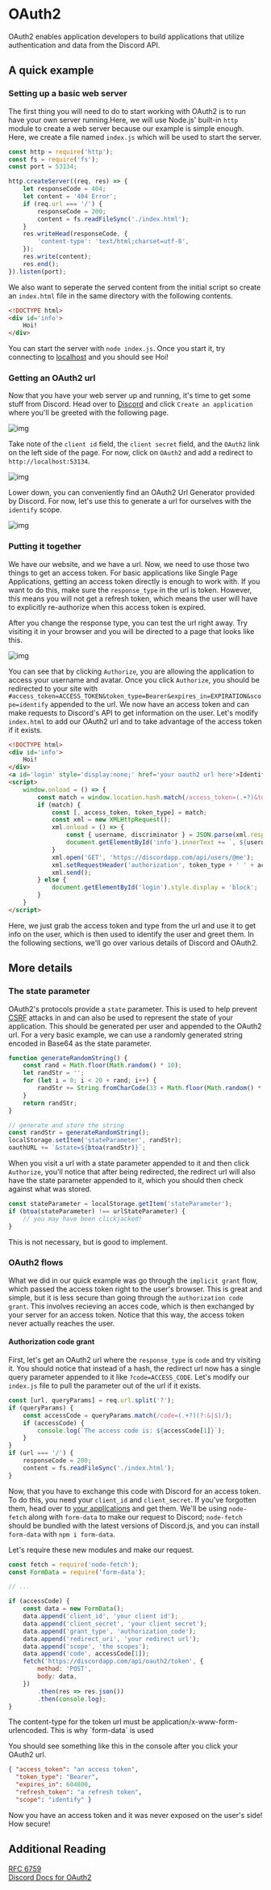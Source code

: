 # OAuth2 

OAuth2 enables application developers to build applications that utilize authentication and data from the Discord API.

## A quick example

###  Setting up a basic web server

The first thing you will need to do to start working with OAuth2 is to run have your own server running.Here, we will use Node.js' built-in `http` module to create a web server because our example is simple enough. Here, we create a file named `index.js` which will be used to start the server.

```js
const http = require('http');
const fs = require('fs');
const port = 53134;

http.createServer((req, res) => {
	let responseCode = 404;
	let content = '404 Error';
	if (req.url === '/') {
		responseCode = 200;
		content = fs.readFileSync('./index.html');
	}
	res.writeHead(responseCode, {
		'content-type': 'text/html;charset=utf-8',
	});
	res.write(content);
	res.end();
}).listen(port);
```

We also want to seperate the served content from the initial script so create an `index.html` file in the same directory with the following contents.

```html
<!DOCTYPE html>
<div id='info'>
    Hoi!
</div>
```

You can start the server with `node index.js`. Once you start it, try connecting to [localhost](http://localhost:53134) and you should see Hoi!

### Getting an OAuth2 url

Now that you have your web server up and running, it's time to get some stuff from Discord. Head over to [Discord](https://discordapp.com/developers/applications/) and click `Create an application` where you'll be greeted with the following page.

![img](/assets/img/1ch98sm.png)

Take note of the `client id` field, the `client secret` field, and the `OAuth2` link on the left side of the page. For now, click on `OAuth2` and add a redirect to `http://localhost:53134`.

![img](/assets/img/9fejia2.png)

Lower down, you can conveniently find an OAuth2 Url Generator provided by Discord. For now, let's use this to generate a url for ourselves with the `identify` scope.

![img](/assets/img/18e2dwi.png)

### Putting it together

We have our website, and we have a url. Now, we need to use those two things to get an access token. For basic applications like Single Page Applications, getting an access token directly is enough to work with. If you want to do this, make sure the `response_type` in the url is token. However, this means you will not get a refresh token, which means the user will have to explicitly re-authorize when this access token is expired.

After you change the response type, you can test the url right away. Try visiting it in your browser and you will be directed to a page that looks like this.

![img](/assets/img/49jali8.png)

You can see that by clicking `Authorize`, you are allowing the application to access your username and avatar. Once you click `Authorize`, you should be redirected to your site with `#access_token=ACCESS_TOKEN&token_type=Bearer&expires_in=EXPIRATION&scope=identify` appended to the url. We now have an access token and can make requests to Discord's API to get information on the user. Let's modify `index.html` to add our OAuth2 url and to take advantage of the access token if it exists.

```html
<!DOCTYPE html>
<div id='info'>
	Hoi!
</div>
<a id='login' style='display:none;' href='your oauth2 url here'>Identify Yourself</a>
<script>
	window.onload = () => {
		const match = window.location.hash.match(/access_token=(.+?)&token_type=(.+?)(?:&|$)/);
		if (match) {
			const [, access_token, token_type] = match;
			const xml = new XMLHttpRequest();
			xml.onload = () => {
				const { username, discriminator } = JSON.parse(xml.response);
				document.getElementById('info').innerText += `, ${username}#${discriminator}`;
			}
			xml.open('GET', 'https://discordapp.com/api/users/@me');   
			xml.setRequestHeader('authorization', token_type + ' ' + access_token);
			xml.send();
		} else {
			document.getElementById('login').style.display = 'block';
		}
	}
</script>
```

Here, we just grab the access token and type from the url and use it to get info on the user, which is then used to identify the user and greet them. In the following sections, we'll go over various details of Discord and OAuth2.

## More details

### The state parameter 

OAuth2's protocols provide a `state` parameter. This is used to help prevent [CSRF](https://en.wikipedia.org/wiki/Cross-site_request_forgery) attacks in and can also be used to represent the state of your application. This should be generated per user and appended to the OAuth2 url. For a very basic example, we can use a randomly generated string encoded in Base64 as the state parameter.

```js
function generateRandomString() {
	const rand = Math.floor(Math.random() * 10);
	let randStr = '';
	for (let i = 0; i < 20 + rand; i++) {
		randStr += String.fromCharCode(33 + Math.floor(Math.random() * 94));
	}
	return randStr;
}

// generate and store the string
const randStr = generateRandomString();
localStorage.setItem('stateParameter', randStr);
oauthURL += `&state=${btoa(randStr)}`;
```

When you visit a url with a state parameter appended to it and then click `Authorize`, you'll notice that after being redirected, the redirect url will also have the state parameter appended to it, which you should then check against what was stored.

```js
const stateParameter = localStorage.getItem('stateParameter');
if (btoa(stateParameter) !== urlStateParameter) {
	// you may have been clickjacked!
}
```

This is not necessary, but is good to implement.

### OAuth2 flows

What we did in our quick example was go through the `implicit grant` flow, which passed the access token right to the user's browser. This is great and simple, but it is less secure than going through the `authorization code grant`. This involves recieving an acces code, which is then exchanged by your server for an access token. Notice that this way, the access token never actually reaches the user.

#### Authorization code grant

First, let's get an OAuth2 url where the `response_type` is `code` and try visiting it. You should notice that instead of a hash, the redirect url now has
a single query parameter appended to it like `?code=ACCESS_CODE`. Let's modify our `index.js` file to pull the parameter out of the url if it exists.

```js
const [url, queryParams] = req.url.split('?');
if (queryParams) {
	const accessCode = queryParams.match(/code=(.+?)(?:&|$)/);
	if (accessCode) {
		console.log(`The access code is: ${accessCode[1]}`);
	}
}
if (url === '/') {
	responseCode = 200;
	content = fs.readFileSync('./index.html');
}
```

Now, that you have to exchange this code with Discord for an access token. To do this, you need your `client_id` and `client_secret`. If you've forgotten them, head over to [your applications](https://discordapp.com/developers/applications) and get them. We'll be using `node-fetch` along with `form-data` to make our request to Discord; `node-fetch` should be bundled with the latest versions of Discord.js, and you can install `form-data` with `npm i form-data`.

Let's require these new modules and make our request.

```js
const fetch = require('node-fetch');
const FormData = require('form-data');

// ...

if (accessCode) {
	const data = new FormData();
	data.append('client_id', 'your client id');
	data.append('client_secret', 'your client secret');
	data.append('grant_type', 'authorization_code');
	data.append('redirect_uri', 'your redirect url');
	data.append('scope', 'the scopes');
	data.append('code', accessCode[1]);
	fetch('https://discordapp.com/api/oauth2/token', {
		method: 'POST',
		body: data,
	})
		.then(res => res.json())
		.then(console.log);
}
```

<p class="warning">The content-type for the token url must be application/x-www-form-urlencoded. This is why `form-data` is used</p>

You should see something like this in the console after you click your OAuth2 url.

```json
{ "access_token": "an access token",
  "token_type": "Bearer",
  "expires_in": 604800,
  "refresh_token": "a refresh token",
  "scope": "identify" }
```

Now you have an access token and it was never exposed on the user's side! How secure!

## Additional Reading

[RFC 6759](https://tools.ietf.org/html/rfc6749)  
[Discord Docs for OAuth2](https://discordapp.com/developers/docs/topics/oauth2)